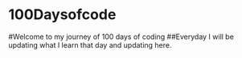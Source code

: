 # 100Daysofcode
#Welcome to my journey of 100 days of coding 
##Everyday I will be updating what I learn that day and updating here.
